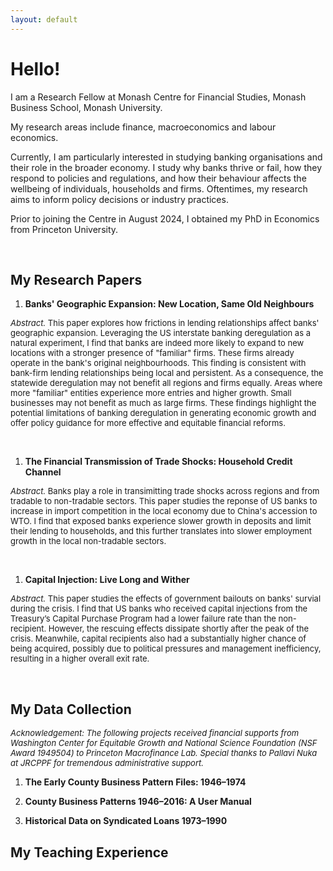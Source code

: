 ```yaml
---
layout: default
---
```


<h1>Hello!</h1>

<p>I am a Research Fellow at Monash Centre for Financial Studies, Monash Business School, Monash University.</p>

<p>My research areas include finance, macroeconomics and labour economics. </p>
  
<p>Currently, I am particularly interested in studying banking organisations and their role in the broader economy. 
  I study why banks thrive or fail, 
  how they respond to policies and regulations, 
  and how their behaviour affects the wellbeing of individuals, households and firms. 
  Oftentimes, my research aims to inform policy decisions or industry practices. </p>

<p>Prior to joining the Centre in August 2024, I obtained my PhD in Economics from Princeton University. </p>

<br>

<h2>My Research Papers</h2>

1. <b>Banks' Geographic Expansion: New Location, Same Old Neighbours</b>
<p margin-left="40px"><font size="-1"><i>Abstract.</i> This paper explores how frictions in lending relationships affect banks' geographic expansion. Leveraging the US interstate banking deregulation as a natural experiment, I find that banks are indeed more likely to expand to new locations with a stronger presence of "familiar" firms. These firms already operate in the bank's original neighbourhoods. This finding is consistent with bank-firm lending relationships being local and persistent. As a consequence, the statewide deregulation may not benefit all regions and firms equally. Areas where more "familiar" entities experience more entries and higher growth. Small businesses may not benefit as much as large firms. These findings highlight the potential limitations of banking deregulation in generating economic growth and offer policy guidance for more effective and equitable financial reforms.</font></p> <br>

1. <b>The Financial Transmission of Trade Shocks: Household Credit Channel</b>
<p margin-left="40px"><font size="-1"><i>Abstract.</i> Banks play a role in transimitting trade shocks across regions and from tradable to non-tradable sectors. This paper studies the reponse of US banks to increase in import competition in the local economy due to China's accession to WTO. I find that exposed banks experience slower growth in deposits and limit their lending to households, and this further translates into slower employment growth in the local non-tradable sectors.</font></p> <br>

1. <b>Capital Injection: Live Long and Wither</b>
<p margin-left="40px"><font size="-1"><i>Abstract.</i> This paper studies the effects of government bailouts on banks' survial during the crisis. I find that US banks who received capital injections from the Treasury’s Capital Purchase Program had a lower failure rate than the non-recipient. However, the rescuing effects dissipate shortly after the peak of the crisis. Meanwhile, capital recipients also had a substantially higher chance of being acquired, possibly due to political pressures and management inefficiency, resulting in a higher overall exit rate.</font></p>  <br>


<h2>My Data Collection</h2>

<font size="-1"><i>Acknowledgement: The following projects received financial supports from Washington Center for Equitable Growth and National Science Foundation (NSF Award 1949504) to Princeton Macrofinance Lab. Special thanks to Pallavi Nuka at JRCPPF for tremendous administrative support.</i></font>

1. <b>The Early County Business Pattern Files: 1946–1974</b>

1. <b>County Business Patterns 1946–2016: A User Manual</b>

1. <b>Historical Data on Syndicated Loans 1973–1990</b>


<h2>My Teaching Experience</h2>
